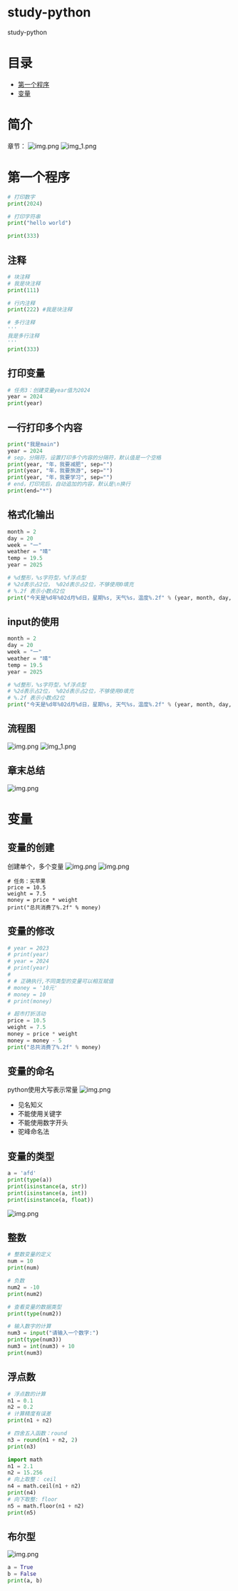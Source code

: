 # study-python
study-python

# 目录
- [第一个程序](#第一个程序)
- [变量](#变量)

# 简介
章节：
![img.png](images/py-01-01.png)
![img_1.png](images/py-01-02.png)

# 第一个程序
```python
# 打印数字
print(2024)

# 打印字符串
print("hello world")

print(333)
```
## 注释
```python
# 块注释
# 我是块注释
print(111)

# 行内注释
print(222) #我是块注释

# 多行注释
'''
我是多行注释
'''
print(333)
```

## 打印变量
```python
# 任务3：创建变量year值为2024
year = 2024
print(year)
```

## 一行打印多个内容
```python
print("我是main")
year = 2024
# sep，分隔符，设置打印多个内容的分隔符，默认值是一个空格
print(year, "年，我要减肥", sep="")
print(year, "年，我要旅游", sep="")
print(year, "年，我要学习", sep="")
# end，打印完后，自动追加的内容，默认是\n换行
print(end="*")
```

## 格式化输出
```python
month = 2
day = 20
week = "一"
weather = "晴"
temp = 19.5
year = 2025

# %d整形，%s字符型，%f浮点型
# %2d表示占2位， %02d表示占2位，不够使用0填充
# %.2f 表示小数点2位
print("今天是%d年%02d月%d日，星期%s, 天气%s，温度%.2f" % (year, month, day, week, weather, temp))
```

## input的使用
```python
month = 2
day = 20
week = "一"
weather = "晴"
temp = 19.5
year = 2025

# %d整形，%s字符型，%f浮点型
# %2d表示占2位， %02d表示占2位，不够使用0填充
# %.2f 表示小数点2位
print("今天是%d年%02d月%d日，星期%s, 天气%s，温度%.2f" % (year, month, day, week, weather, temp))
```

## 流程图
![img.png](images/py-12-02.png)
![img_1.png](images/py-12-01.png)

## 章末总结
![img.png](images/py-13-01.png)

# 变量
## 变量的创建
创建单个，多个变量
![img.png](images/py-15-01.png)
![img.png](images/py-15-02.png)
```pycon
# 任务：买苹果
price = 10.5
weight = 7.5
money = price * weight
print("总共消费了%.2f" % money)
```
## 变量的修改
```python
# year = 2023
# print(year)
# year = 2024
# print(year)
#
# # 正确执行,不同类型的变量可以相互赋值
# money = '10元'
# money = 10
# print(money)

# 超市打折活动
price = 10.5
weight = 7.5
money = price * weight
money = money - 5
print("总共消费了%.2f" % money)
```

## 变量的命名
python使用大写表示常量
![img.png](images/py-17-01.png)
- 见名知义
- 不能使用关键字
- 不能使用数字开头
- 驼峰命名法

## 变量的类型
```python
a = 'afd'
print(type(a))
print(isinstance(a, str))
print(isinstance(a, int))
print(isinstance(a, float))
```
![img.png](images/py-18-01.png)

## 整数
```python
# 整数变量的定义
num = 10
print(num)

# 负数
num2 = -10
print(num2)

# 查看变量的数据类型
print(type(num2))

# 输入数字的计算
num3 = input("请输入一个数字:")
print(type(num3))
num3 = int(num3) + 10
print(num3)
```

## 浮点数
```python
# 浮点数的计算
n1 = 0.1
n2 = 0.2
# 计算精度有误差
print(n1 + n2)

# 四舍五入函数：round
n3 = round(n1 + n2, 2)
print(n3)

import math
n1 = 2.1
n2 = 15.256
# 向上取整： ceil
n4 = math.ceil(n1 + n2)
print(n4)
# 向下取整: floor
n5 = math.floor(n1 + n2)
print(n5)
```

## 布尔型
![img.png](images/py-21-01.png)
```python
a = True
b = False
print(a, b)
```